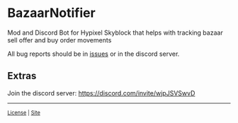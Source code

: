 # BazaarNotifier

Mod and Discord Bot for Hypixel Skyblock that helps with tracking bazaar sell offer and buy order movements



All bug reports should be in [issues](https://github.com/symt/BazaarNotifier/issues) or in the discord server.

## Extras

Join the discord server: https://discord.com/invite/wjpJSVSwvD


<hr/>

<sub>[License](https://github.com/symt/BazaarNotifier/blob/master/license.txt) | [Site](https://meyi.dev)</sub>
